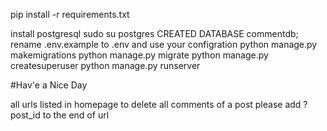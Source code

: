 pip install -r requirements.txt

install postgresql 
sudo su postgres
CREATED DATABASE commentdb;
rename .env.example to .env and use your configration
python manage.py makemigrations 
python manage.py migrate
python manage.py createsuperuser
python manage.py runserver

#Hav'e a Nice Day

all urls listed in homepage
to delete all comments of a post please add ?post_id to the end of url 